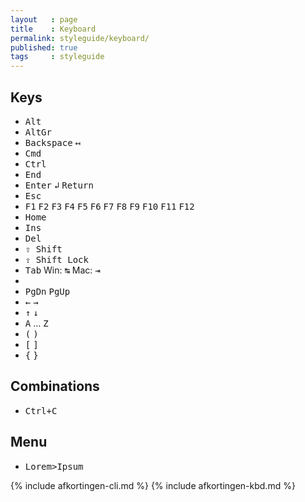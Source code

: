 ```yaml
---
layout   : page
title    : Keyboard
permalink: styleguide/keyboard/
published: true
tags     : styleguide
---
```


Keys
----

 - <kbd>Alt</kbd>
 - <kbd>AltGr</kbd>
 - <kbd>Backspace</kbd> <kbd>&#8612;</kbd>
 - <kbd>Cmd</kbd>
 - <kbd>Ctrl</kbd>
 - <kbd>End</kbd>
 - <kbd>Enter</kbd> <kbd>&#8626;</kbd> <kbd>Return</kbd> 
 - <kbd>Esc</kbd>
 - <kbd>F1</kbd> <kbd>F2</kbd> <kbd>F3</kbd> <kbd>F4</kbd> <kbd>F5</kbd> <kbd>F6</kbd> <kbd>F7</kbd> <kbd>F8</kbd> <kbd>F9</kbd> <kbd>F10</kbd> <kbd>F11</kbd> <kbd>F12</kbd>
 - <kbd>Home</kbd>
 - <kbd>Ins</kbd>
 - <kbd>Del</kbd>
 - <kbd>&#8679; Shift</kbd>
 - <kbd>&#8682; Shift Lock</kbd>
 - <kbd>Tab</kbd> Win: <kbd>&#8633;</kbd> Mac: <kbd>&#8677;</kbd>
 - <kbd><i class="fa fa-windows"></i></kbd>
 - <kbd>PgDn</kbd> <kbd>PgUp</kbd>
 - <kbd>&larr;</kbd> <kbd>&rarr;</kbd>
 - <kbd>&uarr;</kbd> <kbd>&darr;</kbd>
 - <kbd>A</kbd> &hellip; <kbd>Z</kbd>
 - <kbd>(</kbd> <kbd>)</kbd>
 - <kbd>[</kbd> <kbd>]</kbd>
 - <kbd>{</kbd> <kbd>}</kbd>

Combinations
------------

 - <kbd class="keyboard"><kbd>Ctrl</kbd>+<kbd>C</kbd></kbd>

Menu
----

 - <kbd class="menu"><kbd>Lorem</kbd>&gt;<kbd>Ipsum</kbd></kbd>


{% include afkortingen-cli.md %}
{% include afkortingen-kbd.md %}